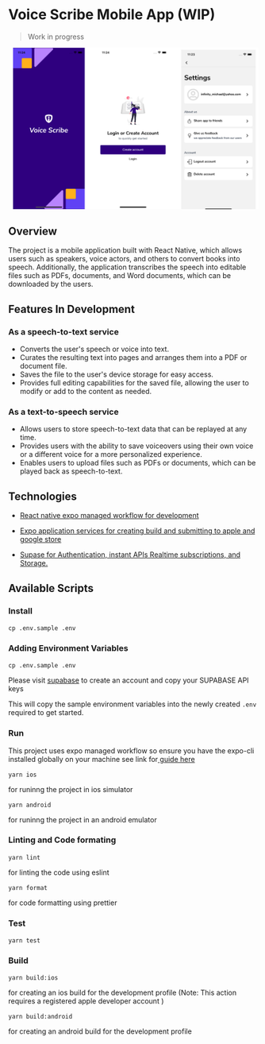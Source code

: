 # Voice Scribe Mobile App (WIP)

> Work in progress

<img
  src="/docs/images/app_preview.png"
  alt="Alt text"
  title="Optional title"
  style="margin:0 4px; max-width: 500px"
/>

## Overview

The project is a mobile application built with React Native, which allows users such as speakers, voice actors, and others to convert books into speech. Additionally, the application transcribes the speech into editable files such as PDFs, documents, and Word documents, which can be downloaded by the users.


## Features In Development 

### As a speech-to-text service

- Converts the user's speech or voice into text.
- Curates the resulting text into pages and arranges them into a PDF or document file.
- Saves the file to the user's device storage for easy access.
- Provides full editing capabilities for the saved file, allowing the user to modify or add to the content as needed.

### As a text-to-speech service

- Allows users to store speech-to-text data that can be replayed at any time.
- Provides users with the ability to save voiceovers using their own voice or a different voice for a more personalized experience.
- Enables users to upload files such as PDFs or documents, which can be played back as speech-to-text.


## Technologies
- [React native expo managed workflow for development](https://expo.dev/tools)

- [Expo application services for creating build and submitting to apple and google store](https://expo.dev/eas)

- [Supase for Authentication, instant APIs Realtime subscriptions, and Storage.](https://supabase.com/)
  


## Available Scripts

### Install 

```
cp .env.sample .env

```

### Adding Environment Variables

```
cp .env.sample .env

```

Please visit [supabase](https://supabase.com/) to create an account and copy your SUPABASE API keys 

This will copy the sample environment variables into the newly created `.env` required to get started.

### Run 

This project uses expo managed workflow so ensure you have the expo-cli installed globally on your machine see link for[ guide here ](https://docs.expo.dev/get-started/installation/#expo-cli)



```
yarn ios 

```
for runinng the project in ios simulator 

```
yarn android  

```
for runinng the project in an android emulator 


### Linting and Code formating 

```
yarn lint   

```
for linting the code using eslint 

```
yarn format   

```
for code formatting using prettier


### Test

```
yarn test 

```

### Build

```
yarn build:ios   

```
for creating an ios build for the development profile (Note: This action requires a registered apple developer account )


```
yarn build:android   

```

for creating an android  build for the development profile





